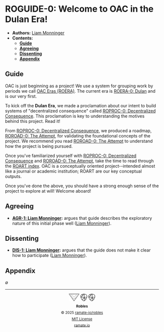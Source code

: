 # ROGUIDE-0: Welcome to OAC in the Dulan Era!
- **Authors:** [Liam Monninger](mailto:liam@ramate.io)
- **Contents:**
  - **[Guide](#guide)**
  - **[Agreeing](#agreeing)**
  - **[Dissenting](#dissenting)**
  - **[Appendix](#appendix)**

## Guide
OAC is just beginning as a project! We use a system for grouping work by periods we call [OAC Eras (ROERA)](../../../roera/). The current era is [ROERA-0: Dulan](../../../roera/roera-000-000-000-dulan/README.md) and is our very first.

To kick off the **Dulan Era**, we made a proclamation about our intent to build systems of "decentralized consequence" called [ROPROC-0: Decentralized Consequence](../../../roproc/roera-000-000-000-dulan/roproc-000-000-000/README.md). This proclamation is key to understanding the motives behind this project. Read it!

From [ROPROC-0: Decentralized Consequence](../../../roproc/roera-000-000-000-dulan/roproc-000-000-000/README.md), we produced a roadmap, [ROROAD-0: The Attempt](../../../roroad/roera-000-000-000-dulan/roroad-000-000-000/README.md), for validating the foundational concepts of the project. We recommend you read [ROROAD-0: The Attempt](../../../roroad/roera-000-000-000-dulan/roroad-000-000-000/README.md) to understand how the project is being pursued.

Once you've familiarized yourself with [ROPROC-0: Decentralized Consequence](../../../roproc/roera-000-000-000-dulan/roproc-000-000-000/README.md) and [ROROAD-0: The Attempt](../../../roroad/roera-000-000-000-dulan/roroad-000-000-000/README.md), take the time to read through the [ROART index](../../../roart/). OAC is a conceptually oriented project--intended almost like a journal or academic institution; ROART are our key conceptual outputs.

Once you've done the above, you should have a strong enough sense of the project to explore at will! Welcome aboard!

## Agreeing
- **[AGR-1: Liam Monninger](./agreeing/agr-001-liam-monninger/README.md):** argues that guide describes the exploratory nature of this initial phase well ([Liam Monninger](mailto:liam@ramate.io)).

## Dissenting
- **[DIS-1: Liam Monninger](./dissenting/dis-001-liam-monninger/README.md):** argues that the guide does not make it clear how to participate ([Liam Monninger](mailto:liam@ramate.io)).

## Appendix
$\emptyset$

<!--ROBLES FOOTER: DO NOT REMOVE THIS LINE-->
---

<div align="center">
  <picture>
    <source srcset="./assets/ramate-inverted-transparent.png" media="(prefers-color-scheme: dark)">
    <img height="24" src="./assets/ramate-transparent.png" alt="Ramate"/>
  </picture>
  <picture>
    <source srcset="./assets/robles-inverted-transparent.png" media="(prefers-color-scheme: dark)">
    <img height="24" src="./assets/robles-transparent.png" alt="Robles"/>
  </picture>
  <picture>
    <source srcset="./assets/robles-inverted-transparent.png" media="(prefers-color-scheme: dark)">
    <img height="24" src="./assets/robles-transparent.png" alt="Robles"/>
  </picture>
  <br/>
  <sub>
    <b>Robles</b>
    <br/>
    &copy; 2025 <a href="https://github.com/ramate-io/robles">ramate-io/robles</a>
    <br/>
    <a href="https://github.com/ramate-io/robles/blob/main/LICENSE">MIT License</a>
    <br/>
    <a href="https://www.ramate.io">ramate.io</a>
  </sub>
</div>
